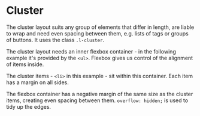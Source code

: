 # Cluster

The cluster layout suits any group of elements that differ in length, are liable to wrap and need even spacing between them, e.g. lists of tags or groups of buttons. It uses the class `.l-cluster`.

The cluster layout needs an inner flexbox container - in the following example it's provided by the `<ul>`. Flexbox gives us control of the alignment of items inside.

The cluster items - `<li>` in this example - sit within this container. Each item has a margin on all sides.

The flexbox container has a negative margin of the same size as the cluster items, creating even spacing between them. `overflow: hidden;` is used to tidy up the edges.

<example title="Cluster layout" src="components/cluster.html.twig" />